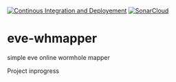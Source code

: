 [![Continous Integration and Deployement](https://github.com/pfh59/eve-whmapper/actions/workflows/ci-cd.yaml/badge.svg)](https://github.com/pfh59/eve-whmapper/actions/workflows/ci-cd.yaml)	[![SonarCloud](https://sonarcloud.io/images/project_badges/sonarcloud-white.svg)](https://sonarcloud.io/summary/new_code?id=pfh59_eve-whmapper)

# eve-whmapper
simple eve online wormhole mapper

Project inprogress
